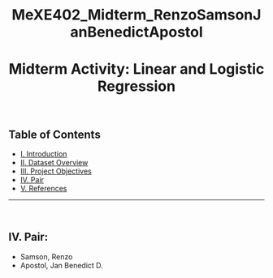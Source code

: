 # <h1 align="center">MeXE402_Midterm_RenzoSamsonJanBenedictApostol</h1>

<h1 align="center">Midterm Activity: Linear and Logistic Regression</h1>
<br>

## Table of Contents
  - [I. Introduction](#i-introduction)
  - [II. Dataset Overview](#ii-dataset-overview)
  - [III. Project Objectives](#iii-project-objectives)
  - [IV. Pair](#iv-pair)
  - [V. References](#v-references)
<hr> 
<br>
  
## IV. Pair:
- Samson, Renzo
- Apostol, Jan Benedict D.
